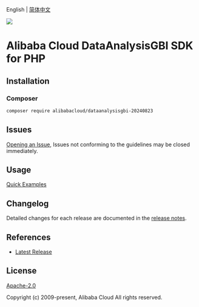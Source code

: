 English | [简体中文](README-CN.md)

![](https://aliyunsdk-pages.alicdn.com/icons/AlibabaCloud.svg)

# Alibaba Cloud DataAnalysisGBI SDK for PHP

## Installation

### Composer

```bash
composer require alibabacloud/dataanalysisgbi-20240823
```

## Issues

[Opening an Issue](https://github.com/aliyun/alibabacloud-php-sdk/issues/new), Issues not conforming to the guidelines may be closed immediately.

## Usage

[Quick Examples](https://github.com/aliyun/alibabacloud-php-sdk/blob/master/docs/0-Examples-EN.md#quick-examples)

## Changelog

Detailed changes for each release are documented in the [release notes](./ChangeLog.txt).

## References

* [Latest Release](https://github.com/aliyun/alibabacloud-php-sdk/)

## License

[Apache-2.0](http://www.apache.org/licenses/LICENSE-2.0)

Copyright (c) 2009-present, Alibaba Cloud All rights reserved.
